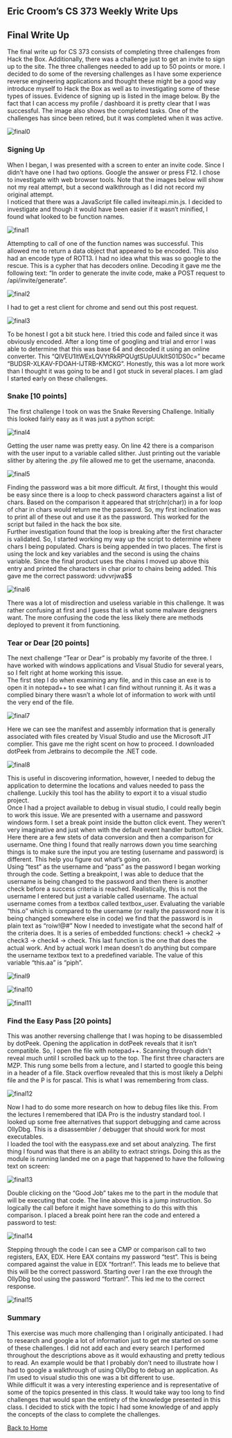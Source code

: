 ## Eric Croom’s CS 373 Weekly Write Ups

## Final Write Up
The final write up for CS 373 consists of completing three challenges from Hack the Box.  Additionally, there was a challenge just to get an invite to sign up to the site.  The three challenges needed to add up to 50 points or more.  I decided to do some of the reversing challenges as I have some experience reverse engineering applications and thought these might be a good way introduce myself to Hack the Box as well as to investigating some of these types of issues.
Evidence of signing up is listed in the image below.  By the fact that I can access my profile / dashboard it is pretty clear that I was successful.  The image also shows the completed tasks.  One of the challenges has since been retired, but it was completed when it was active.

![final0](/images/final0.png)

### Signing Up
When I began, I was presented with a screen to enter an invite code.  Since I didn’t have one I had two options.  Google the answer or press F12.  I chose to investigate with web browser tools.  Note that the images below will show not my real attempt, but a second walkthrough as I did not record my original attempt.  
I noticed that there was a JavaScript file called inviteapi.min.js.  I decided to investigate and though it would have been easier if it wasn’t minified, I found what looked to be function names.  

![final1](/images/final1.png)

Attempting to call of one of the function names was successful.  This allowed me to return a data object that appeared to be encoded.  This also had an encode type of ROT13.  I had no idea what this was so google to the rescue.  This is a cypher that has decoders online.  Decoding it gave me the following text: “In order to generate the invite code, make a POST request to /api/invite/generate”.

![final2](/images/final2.png)

I had to get a rest client for chrome and send out this post request.

![final3](/images/final3.png)

To be honest I got a bit stuck here.  I tried this code and failed since it was obviously encoded.  After a long time of googling and trial and error I was able to determine that this was base 64 and decoded it using an online converter.
This “QlVEU1ItWExLQVYtRkRPQUgtSUpUUkItS01DS0c=” became “BUDSR-XLKAV-FDOAH-IJTRB-KMCKG”.  Honestly, this was a lot more work than I thought it was going to be and I got stuck in several places.  I am glad I started early on these challenges.


### Snake [10 points]
The first challenge I took on was the Snake Reversing Challenge.  Initially this looked fairly easy as it was just a python script:

![final4](/images/final4.png)

Getting the user name was pretty easy.  On line 42 there is a comparison with the user input to a variable called slither.  Just printing out the variable slither by altering the .py file allowed me to get the username, anaconda.  

![final5](/images/final5.png)

Finding the password was a bit more difficult.  At first, I thought this would be easy since there is a loop to check password characters against a list of chars.  Based on the comparison it appeared that str(chr(char)) in a for loop of char in chars would return me the password.  So, my first inclination was to print all of these out and use it as the password.  This worked for the script but failed in the hack the box site.  
Further investigation found that the loop is breaking after the first character is validated.  So, I started working my way up the script to determine where chars I being populated.  Chars is being appended in two places.  The first is using the lock and key variables and the second is using the chains variable.  Since the final product uses the chains I moved up above this entry and printed the characters in char prior to chains being added.  This gave me the correct password:  udvvrjwa$$

![final6](/images/final6.png)

There was a lot of misdirection and useless variable in this challenge.  It was rather confusing at first and I guess that is what some malware designers want.  The more confusing the code the less likely there are methods deployed to prevent it from functioning.
### Tear or Dear [20 points]
The next challenge “Tear or Dear” is probably my favorite of the three.  I have worked with windows applications and Visual Studio for several years, so I felt right at home working this issue.  
The first step I do when examining any file, and in this case an exe is to open it in notepad++ to see what I can find without running it.  As it was a complied binary there wasn’t a whole lot of information to work with until the very end of the file.

![final7](/images/final7.png)

Here we can see the manifest and assembly information that is generally associated with files created by Visual Studio and use the Microsoft JIT complier.  This gave me the right scent on how to proceed.  I downloaded dotPeek from Jetbrains to decompile the .NET code. 

![final8](/images/final8.png)

This is useful in discovering information, however, I needed to debug the application to determine the locations and values needed to pass the challenge.  Luckily this tool has the ability to export it to a visual studio project.  
Once I had a project available to debug in visual studio, I could really begin to work this issue.  We are presented with a username and password windows form.  I set a break point inside the button click event.  They weren’t very imaginative and just when with the default event handler button1_Click.  Here there are a few stets of data conversion and then a comparison for username.  One thing I found that really narrows down you time searching things is to make sure the input you are testing (username and password) is different.  This help you figure out what’s going on.  
Using “test” as the username and “pass” as the password I began working through the code.  Setting a breakpoint, I was able to deduce that the username is being changed to the password and then there is another check before a success criteria is reached.  Realistically, this is not the username I entered but just a variable called username.  The actual username comes from a textbox called textbox_user.  Evaluating the variable “this.o” which is compared to the username (or really the password now it is being changed somewhere else in code) we find that the password is in plain text as “roiw!@#”
Now I needed to investigate what the second half of the criteria does.  It is a series of embedded functions:  check1 -> check2 -> check3 -> check4 -> check.  This last function is the one that does the actual work.  And by actual work I mean doesn’t do anything but compare the username textbox text to a predefined variable.  The value of this variable “this.aa” is “piph”.  

![final9](/images/final9.png)

![final10](/images/final10.png)

![final11](/images/final11.png)

### Find the Easy Pass [20 points]
This was another reversing challenge that I was hoping to be disassembled by dotPeek.  Opening the application in dotPeek reveals that it isn’t compatible.  So, I open the file with notepad++.  Scanning through didn’t reveal much until I scrolled back up to the top.  The first three characters are MZP.  This rung some bells from a lecture, and I started to google this being in a header of a file.  Stack overflow revealed that this is most likely a Delphi file and the P is for pascal.  This is what I was remembering from class.  

![final12](/images/final12.png)

Now I had to do some more research on how to debug files like this.  From the lectures I remembered that IDA Pro is the industry standard tool.  I looked up some free alternatives that support debugging and came across OllyDbg.  This is a disassembler / debugger that should work for most executables.  
I loaded the tool with the easypass.exe and set about analyzing.  The first thing I found was that there is an ability to extract strings.  Doing this as the module is running landed me on a page that happened to have the following text on screen:

![final13](/images/final13.png)

Double clicking on the “Good Job” takes me to the part in the module that will be executing that code.  The line above this is a jump instruction.  So logically the call before it might have something to do this with this comparison.  I placed a break point here ran the code and entered a password to test:

![final14](/images/final14.png)

Stepping through the code I can see a CMP or comparison call to two registers, EAX, EDX.  Here EAX contains my password “test”.  This is being compared against the value in EDX “fortran!”.  This leads me to believe that this will be the correct password.
Starting over I ran the exe through the OllyDbg tool using the password “fortran!”.  This led me to the correct response.

![final15](/images/final15.png)

### Summary
This exercise was much more challenging than I originally anticipated.  I had to research and google a lot of information just to get me started on some of these challenges.  I did not add each and every search I performed throughout the descriptions above as it would exhausting and pretty tedious to read.  An example would be that I probably don’t need to illustrate how I had to google a walkthrough of using OllyDbg to debug an application.  As I’m used to visual studio this one was a bit different to use.  
While difficult it was a very interesting experience and is representative of some of the topics presented in this class.  It would take way too long to find challenges that would span the entirety of the knowledge presented in this class.  I decided to stick with the topic I had some knowledge of and apply the concepts of the class to complete the challenges.


<a href="../">Back to Home</a>
